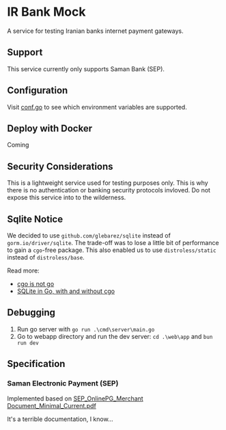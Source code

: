# IR Bank Mock

A service for testing Iranian banks internet payment gateways.

## Support

This service currently only supports Saman Bank (SEP).

## Configuration

Visit [conf.go](./internal/conf/conf.go) to see which environment variables are supported.

## Deploy with Docker

Coming

## Security Considerations

This is a lightweight service used for testing purposes only. This is why there is no authentication or 
banking security protocols invloved. Do not expose this service into to the wilderness.

## Sqlite Notice

We decided to use `github.com/glebarez/sqlite` instead of `gorm.io/driver/sqlite`. The trade-off 
was to lose a little bit of performance to gain a `cgo`-free package. 
This also enabled us to use `distroless/static` instead of `distroless/base`.

Read more:

- [cgo is not go](https://dave.cheney.net/2016/01/18/cgo-is-not-go)
- [SQLite in Go, with and without cgo](https://datastation.multiprocess.io/blog/2022-05-12-sqlite-in-go-with-and-without-cgo.html)


## Debugging

1. Run go server with `go run .\cmd\server\main.go`
2. Go to webapp directory and run the dev server: `cd .\web\app` and `bun run dev`

## Specification

### Saman Electronic Payment (SEP)

Implemented based on [SEP_OnlinePG_Merchant Document_Minimal_Current.pdf](./docs/SEP_OnlinePG_Merchant%20Document_Minimal_Current.pdf)

It's a terrible documentation, I know...